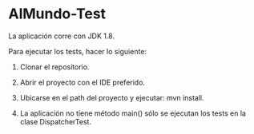 # AlMundo-Test

La aplicación corre con JDK 1.8.

Para ejecutar los tests, hacer lo siguiente:

1) Clonar el repositorio.

2) Abrir el proyecto con el IDE preferido.

3) Ubicarse en el path del proyecto y ejecutar: mvn install.

4) La aplicación no tiene método main() sólo se ejecutan los tests en la clase DispatcherTest.